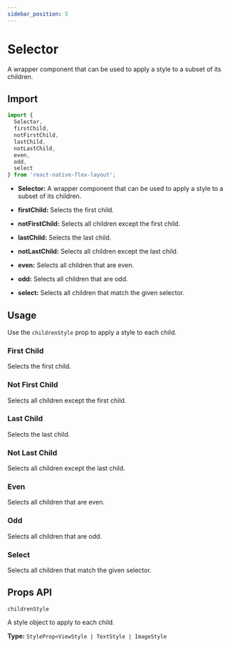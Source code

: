 ```yaml
---
sidebar_position: 5
---
```


# Selector

A wrapper component that can be used to apply a style to a subset of its children.

## Import

```js
import {
  Selector,
  firstChild,
  notFirstChild,
  lastChild,
  notLastChild,
  even,
  odd,
  select
} from 'react-native-flex-layout';
```

- **Selector:** A wrapper component that can be used to apply a style to a subset of its children.


- **firstChild:** Selects the first child.
- **notFirstChild:** Selects all children except the first child.
- **lastChild:** Selects the last child.
- **notLastChild:** Selects all children except the last child.
- **even:** Selects all children that are even.
- **odd:** Selects all children that are odd.
- **select:** Selects all children that match the given selector.

## Usage

Use the `childrenStyle` prop to apply a style to each child.

### First Child

Selects the first child.

### Not First Child

Selects all children except the first child.

### Last Child

Selects the last child.

### Not Last Child

Selects all children except the last child.

### Even

Selects all children that are even.

### Odd

Selects all children that are odd.

### Select

Selects all children that match the given selector.

## Props API

`childrenStyle`

A style object to apply to each child.

**Type:** `StyleProp<ViewStyle | TextStyle | ImageStyle`
